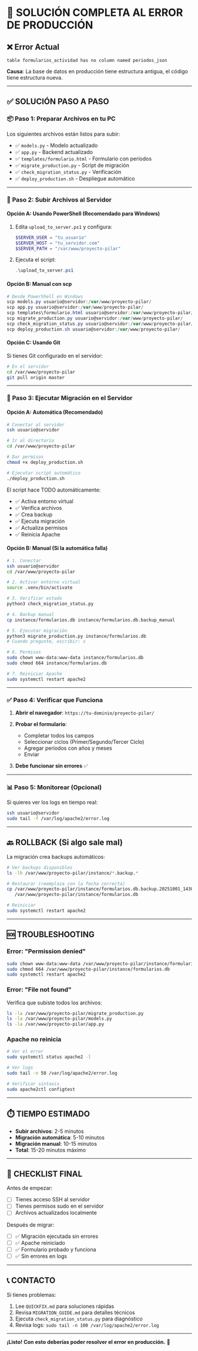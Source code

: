 # 🚨 SOLUCIÓN COMPLETA AL ERROR DE PRODUCCIÓN

## ❌ Error Actual
```
table formularios_actividad has no column named periodos_json
```

**Causa**: La base de datos en producción tiene estructura antigua, el código tiene estructura nueva.

---

## ✅ SOLUCIÓN PASO A PASO

### 📦 **Paso 1: Preparar Archivos en tu PC**

Los siguientes archivos están listos para subir:
- ✅ `models.py` - Modelo actualizado
- ✅ `app.py` - Backend actualizado
- ✅ `templates/formulario.html` - Formulario con períodos
- ✅ `migrate_production.py` - Script de migración
- ✅ `check_migration_status.py` - Verificación
- ✅ `deploy_production.sh` - Despliegue automático

---

### 🚀 **Paso 2: Subir Archivos al Servidor**

#### **Opción A: Usando PowerShell (Recomendado para Windows)**

1. Edita `upload_to_server.ps1` y configura:
   ```powershell
   $SERVER_USER = "tu_usuario"
   $SERVER_HOST = "tu_servidor.com"
   $SERVER_PATH = "/var/www/proyecto-pilar"
   ```

2. Ejecuta el script:
   ```powershell
   .\upload_to_server.ps1
   ```

#### **Opción B: Manual con scp**

```powershell
# Desde PowerShell en Windows
scp models.py usuario@servidor:/var/www/proyecto-pilar/
scp app.py usuario@servidor:/var/www/proyecto-pilar/
scp templates\formulario.html usuario@servidor:/var/www/proyecto-pilar/templates/
scp migrate_production.py usuario@servidor:/var/www/proyecto-pilar/
scp check_migration_status.py usuario@servidor:/var/www/proyecto-pilar/
scp deploy_production.sh usuario@servidor:/var/www/proyecto-pilar/
```

#### **Opción C: Usando Git**

Si tienes Git configurado en el servidor:
```bash
# En el servidor
cd /var/www/proyecto-pilar
git pull origin master
```

---

### 🔧 **Paso 3: Ejecutar Migración en el Servidor**

#### **Opción A: Automática (Recomendado)**

```bash
# Conectar al servidor
ssh usuario@servidor

# Ir al directorio
cd /var/www/proyecto-pilar

# Dar permisos
chmod +x deploy_production.sh

# Ejecutar script automático
./deploy_production.sh
```

El script hace TODO automáticamente:
- ✅ Activa entorno virtual
- ✅ Verifica archivos
- ✅ Crea backup
- ✅ Ejecuta migración
- ✅ Actualiza permisos
- ✅ Reinicia Apache

#### **Opción B: Manual (Si la automática falla)**

```bash
# 1. Conectar
ssh usuario@servidor
cd /var/www/proyecto-pilar

# 2. Activar entorno virtual
source .venv/bin/activate

# 3. Verificar estado
python3 check_migration_status.py

# 4. Backup manual
cp instance/formularios.db instance/formularios.db.backup_manual

# 5. Ejecutar migración
python3 migrate_production.py instance/formularios.db
# Cuando pregunte, escribir: s

# 6. Permisos
sudo chown www-data:www-data instance/formularios.db
sudo chmod 664 instance/formularios.db

# 7. Reiniciar Apache
sudo systemctl restart apache2
```

---

### ✅ **Paso 4: Verificar que Funciona**

1. **Abrir el navegador**: `https://tu-dominio/proyecto-pilar/`

2. **Probar el formulario**:
   - Completar todos los campos
   - Seleccionar ciclos (Primer/Segundo/Tercer Ciclo)
   - Agregar períodos con años y meses
   - Enviar

3. **Debe funcionar sin errores** ✅

---

### 📊 **Paso 5: Monitorear (Opcional)**

Si quieres ver los logs en tiempo real:

```bash
ssh usuario@servidor
sudo tail -f /var/log/apache2/error.log
```

---

## 🔙 ROLLBACK (Si algo sale mal)

La migración crea backups automáticos:

```bash
# Ver backups disponibles
ls -lh /var/www/proyecto-pilar/instance/*.backup.*

# Restaurar (reemplaza con la fecha correcta)
cp /var/www/proyecto-pilar/instance/formularios.db.backup.20251001_143000 \
   /var/www/proyecto-pilar/instance/formularios.db

# Reiniciar
sudo systemctl restart apache2
```

---

## 🆘 TROUBLESHOOTING

### Error: "Permission denied"
```bash
sudo chown www-data:www-data /var/www/proyecto-pilar/instance/formularios.db
sudo chmod 664 /var/www/proyecto-pilar/instance/formularios.db
sudo systemctl restart apache2
```

### Error: "File not found"
Verifica que subiste todos los archivos:
```bash
ls -la /var/www/proyecto-pilar/migrate_production.py
ls -la /var/www/proyecto-pilar/models.py
ls -la /var/www/proyecto-pilar/app.py
```

### Apache no reinicia
```bash
# Ver el error
sudo systemctl status apache2 -l

# Ver logs
sudo tail -n 50 /var/log/apache2/error.log

# Verificar sintaxis
sudo apache2ctl configtest
```

---

## ⏱️ TIEMPO ESTIMADO

- **Subir archivos**: 2-5 minutos
- **Migración automática**: 5-10 minutos  
- **Migración manual**: 10-15 minutos
- **Total**: 15-20 minutos máximo

---

## 📝 CHECKLIST FINAL

Antes de empezar:
- [ ] Tienes acceso SSH al servidor
- [ ] Tienes permisos sudo en el servidor
- [ ] Archivos actualizados localmente

Después de migrar:
- [ ] ✅ Migración ejecutada sin errores
- [ ] ✅ Apache reiniciado
- [ ] ✅ Formulario probado y funciona
- [ ] ✅ Sin errores en logs

---

## 📞 CONTACTO

Si tienes problemas:
1. Lee `QUICKFIX.md` para soluciones rápidas
2. Revisa `MIGRATION_GUIDE.md` para detalles técnicos
3. Ejecuta `check_migration_status.py` para diagnóstico
4. Revisa logs: `sudo tail -n 100 /var/log/apache2/error.log`

---

**¡Listo! Con esto deberías poder resolver el error en producción.** 🚀
